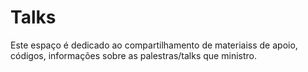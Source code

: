 # Talks 
Este espaço é dedicado ao compartilhamento de materiaiss de apoio, códigos, informações sobre as palestras/talks que ministro.

